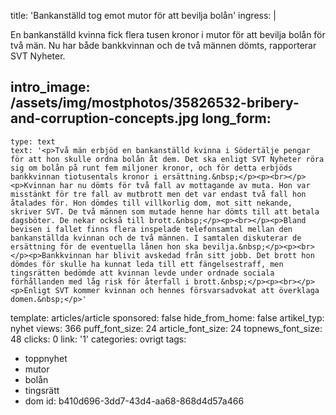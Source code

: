 title: 'Bankanställd tog emot mutor för att bevilja bolån'
ingress: |
  <p>En bankanställd kvinna fick flera tusen kronor i mutor för att bevilja bolån för två män. Nu har både bankkvinnan och de två männen dömts, rapporterar SVT Nyheter.
  </p>
  
intro_image: /assets/img/mostphotos/35826532-bribery-and-corruption-concepts.jpg
long_form:
  -
    type: text
    text: '<p>Två män erbjöd en bankanställd kvinna i Södertälje pengar för att hon skulle ordna bolån åt dem. Det ska enligt SVT Nyheter röra sig om bolån på runt fem miljoner kronor, och för detta erbjöds bankkvinnan tiotusentals kronor i ersättning.&nbsp;</p><p><br></p><p>Kvinnan har nu dömts för två fall av mottagande av muta. Hon var misstänkt för tre fall av mutbrott men det var endast två fall hon åtalades för. Hon dömdes till villkorlig dom, mot sitt nekande, skriver SVT. De två männen som mutade henne har dömts till att betala dagsböter. De nekar också till brott.&nbsp;</p><p><br></p><p>Bland bevisen i fallet finns flera inspelade telefonsamtal mellan den bankanställda kvinnan och de två männen. I samtalen diskuterar de ersättning för de eventuella lånen hon ska bevilja.&nbsp;</p><p><br></p><p>Bankkvinnan har blivit avskedad från sitt jobb. Det brott hon dömdes för skulle ha kunnat leda till ett fängelsestraff, men tingsrätten bedömde att kvinnan levde under ordnade sociala förhållanden med låg risk för återfall i brott.&nbsp;</p><p><br></p><p>Enligt SVT kommer kvinnan och hennes försvarsadvokat att överklaga domen.&nbsp;</p>'
template: articles/article
sponsored: false
hide_from_home: false
artikel_typ: nyhet
views: 366
puff_font_size: 24
article_font_size: 24
topnews_font_size: 48
clicks: 0
link: '1'
categories: ovrigt
tags:
  - toppnyhet
  - mutor
  - bolån
  - tingsrätt
  - dom
id: b410d696-3dd7-43d4-aa68-868d4d57a466
